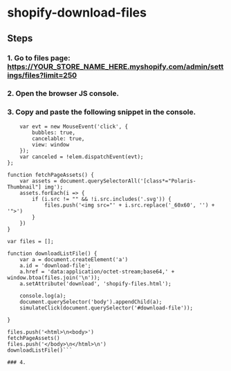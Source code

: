 # shopify-download-files

## Steps

### 1. Go to files page: https://YOUR_STORE_NAME_HERE.myshopify.com/admin/settings/files?limit=250
### 2. Open the browser JS console.
### 3. Copy and paste the following snippet in the console.
```var simulateClick = function (elem) {
	var evt = new MouseEvent('click', {
		bubbles: true,
		cancelable: true,
		view: window
	});
	var canceled = !elem.dispatchEvent(evt);
};

function fetchPageAssets() {
    var assets = document.querySelectorAll('[class*="Polaris-Thumbnail"] img');
    assets.forEach(i => {
        if (i.src != "" && !i.src.includes('.svg')) {
            files.push('<img src="' + i.src.replace('_60x60', '') + '">')
        }
    })
}

var files = [];

function downloadListFile() {
    var a = document.createElement('a')
    a.id = 'download-file';
    a.href = 'data:application/octet-stream;base64,' + window.btoa(files.join('\n'));
    a.setAttribute('download', 'shopify-files.html');

    console.log(a);
    document.querySelector('body').appendChild(a);
    simulateClick(document.querySelector('#download-file'));

}

files.push('<html>\n<body>')
fetchPageAssets()
files.push('</body>\n</html>\n')
downloadListFile()```

### 4.
